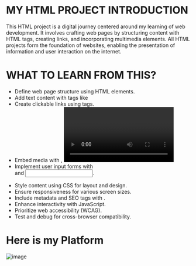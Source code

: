 # MY HTML PROJECT INTRODUCTION
This HTML project is a digital journey centered around my learning of web development. It involves crafting web pages by structuring content with HTML tags, creating links, and incorporating multimedia elements. All HTML projects form the foundation of websites, enabling the presentation of information and user interaction on the internet.
# WHAT TO LEARN FROM THIS?
  - Define web page structure using HTML elements.
  - Add text content with tags like 
  - Create clickable links using <a> tags.
  - Embed media with <img>, <video>, and <audio> tags.
  - Implement user input forms with <form> and <input>.
  - Style content using CSS for layout and design.
  - Ensure responsiveness for various screen sizes.
  - Include metadata and SEO tags with <meta>.
  - Enhance interactivity with JavaScript.
  - Prioritize web accessibility (WCAG).
  - Test and debug for cross-browser compatibility.
  # Here is my Platform 
 ![image](https://github.com/ISHIMWE-Bosco/alu-web-development/assets/127385513/9131065f-6756-43a7-b9e6-bc383a781912)


